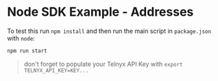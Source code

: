 # Node SDK Example - Addresses

To test this run `npm install` and then run the main script in `package.json` with `node`:

```bash
npm run start
```

> don't forget to populate your Telnyx API Key with `export TELNYX_API_KEY=KEY...`
